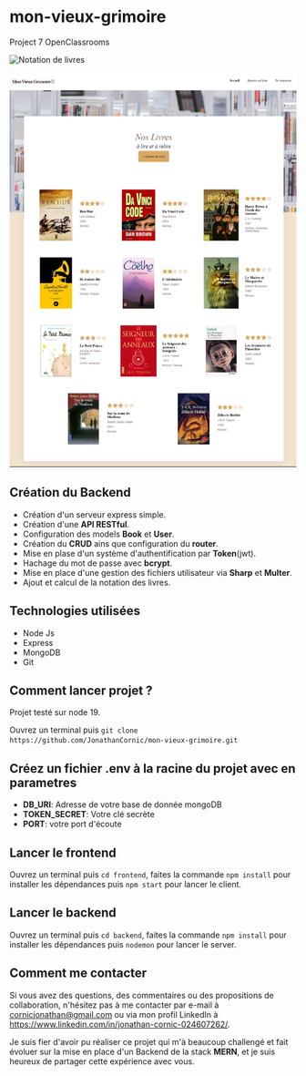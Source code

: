 # mon-vieux-grimoire
Project 7 OpenClassrooms

![Notation de livres](https://img.shields.io/badge/Notation%20de%20livres-Mon_vieux_grimoire-gold)

<div align="center">
<img src="https://github.com/JonathanCornic/mon-vieux-grimoire/blob/main/mon-vieux-grimoire-preview.png">
</div>

## Création du Backend

- Création d'un serveur express simple.
- Création d'une __API RESTful__.
- Configuration des models __Book__ et __User__.
- Création du __CRUD__ ains que configuration du __router__.
- Mise en plase d'un système d'authentification par __Token__(jwt).
- Hachage du mot de passe avec __bcrypt__.
- Mise en place d'une gestion des fichiers utilisateur via __Sharp__ et __Multer__.
- Ajout et calcul de la notation des livres. 

## Technologies utilisées

- Node Js
- Express
- MongoDB
- Git

## Comment lancer projet ?

Projet testé sur node 19.

Ouvrez un terminal puis `git clone https://github.com/JonathanCornic/mon-vieux-grimoire.git`

## Créez un fichier .env à la racine du projet avec en parametres 

- __DB_URI__: Adresse de votre base de donnée mongoDB
- __TOKEN_SECRET__: Votre clé secrète
- __PORT__: votre port d'écoute 

## Lancer le frontend

Ouvrez un terminal puis `cd frontend`, faites la commande `npm install` pour installer les dépendances puis `npm start` pour lancer le client.

## Lancer le backend

Ouvrez un terminal puis `cd backend`, faites la commande `npm install` pour installer les dépendances puis `nodemon` pour lancer le server.

## Comment me contacter

Si vous avez des questions, des commentaires ou des propositions de collaboration, n'hésitez pas à me contacter par e-mail à cornicjonathan@gmail.com ou via mon profil LinkedIn à https://www.linkedin.com/in/jonathan-cornic-024607262/.

Je suis fier d'avoir pu réaliser ce projet qui m'à beaucoup challengé et fait évoluer sur la mise en place d'un Backend de la stack __MERN__, et je suis heureux de partager cette expérience avec vous.
